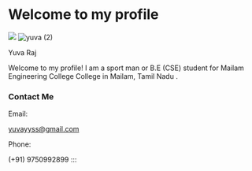 

# Welcome to my profile

![](profile:)
![yuva (2)](https://github.com/user-attachments/assets/80bb128b-7985-42f4-bcce-713c600fa5db)

Yuva Raj

Welcome to my profile! I am a sport man or B.E (CSE) student for Mailam
Engineering College College in Mailam, Tamil Nadu .


### Contact Me

Email:

yuvayyss@gmail.com

Phone:

(+91) 9750992899
:::
